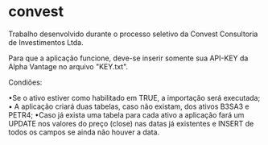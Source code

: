 # convest

Trabalho desenvolvido durante o processo seletivo da Convest Consultoria de Investimentos Ltda.

Para que a aplicação funcione, deve-se inserir somente sua API-KEY da Alpha Vantage no arquivo "KEY.txt".

Condiões: 
<p align="center">

 •<a >Se o ativo estiver como habilitado em TRUE, a importação será executada;</a> 
 •<a > A aplicação criará duas tabelas, caso não existam, dos ativos B3SA3 e PETR4;</a>
 •<a >Caso já exista uma tabela para cada ativo a aplicação fará um UPDATE nos valores do preço (close) nas datas já existentes e INSERT de todos os campos se ainda não houver a data.</a>

</p>